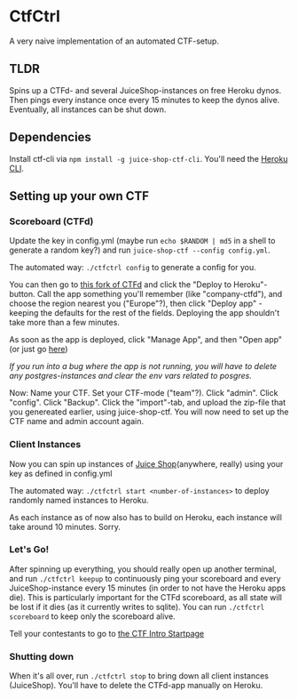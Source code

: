 # CtfCtrl

A very naive implementation of an automated CTF-setup.

## TLDR
Spins up a CTFd- and several JuiceShop-instances on free Heroku dynos.
Then pings every instance once every 15 minutes to keep the dynos alive.
Eventually, all instances can be shut down.

## Dependencies
Install ctf-cli via `npm install -g juice-shop-ctf-cli`.
You'll need the [Heroku CLI](https://devcenter.heroku.com/articles/heroku-cli).

## Setting up your own CTF

### Scoreboard (CTFd)

Update the key in config.yml (maybe run `echo $RANDOM | md5` in a shell to generate a random key?) and run `juice-shop-ctf --config config.yml`.

The automated way: `./ctfctrl config` to generate a config for you.

You can then go to [this fork of CTFd](https://github.com/EivindArvesen/CTFd) and click the "Deploy to Heroku"-button.
Call the app something you'll remember (like "company-ctfd"), and choose the region nearest you ("Europe"?), then click "Deploy app" - keeping the defaults for the rest of the fields.
Deploying the app shouldn't take more than a few minutes.

As soon as the app is deployed, click "Manage App", and then "Open app" (or just go [here](https://company-ctfd.herokuapp.com))

_If you run into a bug where the app is not running, you will have to delete any postgres-instances and clear the env vars related to posgres._

Now:
Name your CTF.
Set your CTF-mode ("team"?).
Click "admin". Click "config". Click "Backup". Click the "import"-tab, and upload the zip-file that you genereated earlier, using juice-shop-ctf.
You will now need to set up the CTF name and admin account again.

### Client Instances

Now you can spin up instances of [Juice Shop](https://github.com/bkimminich/juice-shop)(anywhere, really) using your key as defined in config.yml

The automated way: `./ctfctrl start <number-of-instances>` to deploy randomly named instances to Heroku.

As each instance as of now also has to build on Heroku, each instance will take around 10 minutes. Sorry.

### Let's Go!

After spinning up everything, you should really open up another terminal, and run `./ctfctrl keepup` to continuously ping your scoreboard and every JuiceShop-instance every 15 minutes (in order to not have the Heroku apps die). This is particularly important for the CTFd scoreboard, as all state will be lost if it dies (as it currently writes to sqlite). You can run `./ctfctrl scoreboard` to keep only the scoreboard alive.

Tell your contestants to go to [the CTF Intro Startpage](https://eivindarvesen.github.io/intro-ctf-startpage/)

### Shutting down

When it's all over, run `./ctfctrl stop` to bring down all client instances (JuiceShop).
You'll have to delete the CTFd-app manually on Heroku.
